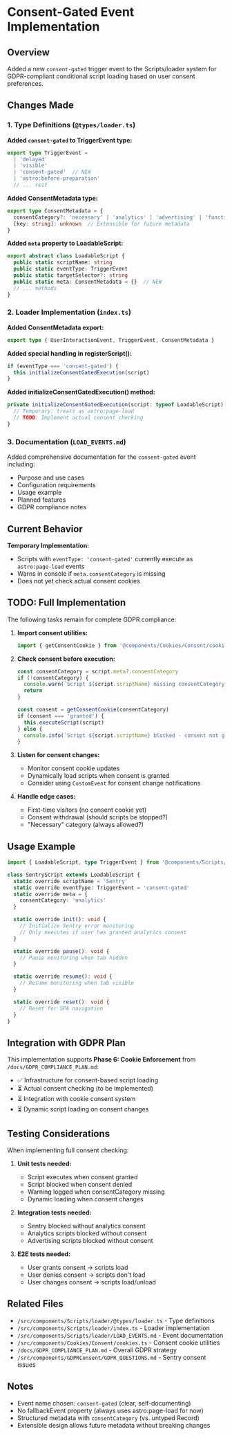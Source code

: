 # Consent-Gated Event Implementation

## Overview

Added a new `consent-gated` trigger event to the Scripts/loader system for GDPR-compliant conditional script loading based on user consent preferences.

## Changes Made

### 1. Type Definitions (`@types/loader.ts`)

**Added `consent-gated` to TriggerEvent type:**
```typescript
export type TriggerEvent =
  | 'delayed'
  | 'visible'
  | 'consent-gated'  // NEW
  | 'astro:before-preparation'
  // ... rest
```

**Added ConsentMetadata type:**
```typescript
export type ConsentMetadata = {
  consentCategory?: 'necessary' | 'analytics' | 'advertising' | 'functional'
  [key: string]: unknown  // Extensible for future metadata
}
```

**Added `meta` property to LoadableScript:**
```typescript
export abstract class LoadableScript {
  public static scriptName: string
  public static eventType: TriggerEvent
  public static targetSelector?: string
  public static meta: ConsentMetadata = {}  // NEW
  // ... methods
}
```

### 2. Loader Implementation (`index.ts`)

**Added ConsentMetadata export:**
```typescript
export type { UserInteractionEvent, TriggerEvent, ConsentMetadata }
```

**Added special handling in registerScript():**
```typescript
if (eventType === 'consent-gated') {
  this.initializeConsentGatedExecution(script)
}
```

**Added initializeConsentGatedExecution() method:**
```typescript
private initializeConsentGatedExecution(script: typeof LoadableScript): void {
  // Temporary: treats as astro:page-load
  // TODO: Implement actual consent checking
}
```

### 3. Documentation (`LOAD_EVENTS.md`)

Added comprehensive documentation for the `consent-gated` event including:
- Purpose and use cases
- Configuration requirements
- Usage example
- Planned features
- GDPR compliance notes

## Current Behavior

**Temporary Implementation:**
- Scripts with `eventType: 'consent-gated'` currently execute as `astro:page-load` events
- Warns in console if `meta.consentCategory` is missing
- Does not yet check actual consent cookies

## TODO: Full Implementation

The following tasks remain for complete GDPR compliance:

1. **Import consent utilities:**
   ```typescript
   import { getConsentCookie } from '@components/Cookies/Consent/cookies'
   ```

2. **Check consent before execution:**
   ```typescript
   const consentCategory = script.meta?.consentCategory
   if (!consentCategory) {
     console.warn(`Script ${script.scriptName} missing consentCategory`)
     return
   }

   const consent = getConsentCookie(consentCategory)
   if (consent === 'granted') {
     this.executeScript(script)
   } else {
     console.info(`Script ${script.scriptName} blocked - consent not granted for ${consentCategory}`)
   }
   ```

3. **Listen for consent changes:**
   - Monitor consent cookie updates
   - Dynamically load scripts when consent is granted
   - Consider using `CustomEvent` for consent change notifications

4. **Handle edge cases:**
   - First-time visitors (no consent cookie yet)
   - Consent withdrawal (should scripts be stopped?)
   - "Necessary" category (always allowed?)

## Usage Example

```typescript
import { LoadableScript, type TriggerEvent } from '@components/Scripts/loader'

class SentryScript extends LoadableScript {
  static override scriptName = 'Sentry'
  static override eventType: TriggerEvent = 'consent-gated'
  static override meta = {
    consentCategory: 'analytics'
  }

  static override init(): void {
    // Initialize Sentry error monitoring
    // Only executes if user has granted analytics consent
  }

  static override pause(): void {
    // Pause monitoring when tab hidden
  }

  static override resume(): void {
    // Resume monitoring when tab visible
  }

  static override reset(): void {
    // Reset for SPA navigation
  }
}
```

## Integration with GDPR Plan

This implementation supports **Phase 6: Cookie Enforcement** from `/docs/GDPR_COMPLIANCE_PLAN.md`:

- ✅ Infrastructure for consent-based script loading
- ⏳ Actual consent checking (to be implemented)
- ⏳ Integration with cookie consent system
- ⏳ Dynamic script loading on consent changes

## Testing Considerations

When implementing full consent checking:

1. **Unit tests needed:**
   - Script executes when consent granted
   - Script blocked when consent denied
   - Warning logged when consentCategory missing
   - Dynamic loading when consent changes

2. **Integration tests needed:**
   - Sentry blocked without analytics consent
   - Analytics scripts blocked without consent
   - Advertising scripts blocked without consent

3. **E2E tests needed:**
   - User grants consent → scripts load
   - User denies consent → scripts don't load
   - User changes consent → scripts load/unload

## Related Files

- `/src/components/Scripts/loader/@types/loader.ts` - Type definitions
- `/src/components/Scripts/loader/index.ts` - Loader implementation
- `/src/components/Scripts/loader/LOAD_EVENTS.md` - Event documentation
- `/src/components/Cookies/Consent/cookies.ts` - Consent cookie utilities
- `/docs/GDPR_COMPLIANCE_PLAN.md` - Overall GDPR strategy
- `/src/components/GDPRConsent/GDPR_QUESTIONS.md` - Sentry consent issues

## Notes

- Event name chosen: `consent-gated` (clear, self-documenting)
- No fallbackEvent property (always uses astro:page-load for now)
- Structured metadata with `consentCategory` (vs. untyped Record)
- Extensible design allows future metadata without breaking changes
